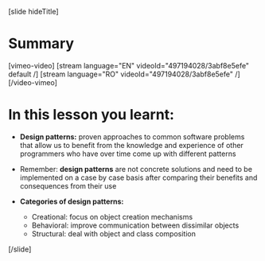 [slide hideTitle]
# Summary

[vimeo-video]
[stream language="EN" videoId="497194028/3abf8e5efe" default /]
[stream language="RO" videoId="497194028/3abf8e5efe"  /]
[/video-vimeo]

# In this lesson you learnt:

- **Design patterns:** proven approaches to common software problems that allow us to benefit from the knowledge and experience of other programmers who have over time come up with different patterns

- Remember: **design patterns** are not concrete solutions and need to be implemented on a case by case basis after comparing their benefits and consequences from their use

- **Categories of design patterns:**
    - Creational: focus on object creation mechanisms
    - Behavioral: improve communication between dissimilar objects
    - Structural: deal with object and class composition


[/slide]